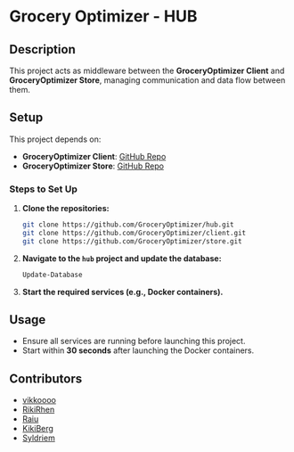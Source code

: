 # Grocery Optimizer - HUB  

## Description  
This project acts as middleware between the **GroceryOptimizer Client** and **GroceryOptimizer Store**, managing communication and data flow between them.  

## Setup  
This project depends on:  
- **GroceryOptimizer Client**: [GitHub Repo](https://github.com/GroceryOptimizer/client)  
- **GroceryOptimizer Store**: [GitHub Repo](https://github.com/GroceryOptimizer/store)  

### Steps to Set Up  
1. **Clone the repositories:**  
   ```sh
   git clone https://github.com/GroceryOptimizer/hub.git
   git clone https://github.com/GroceryOptimizer/client.git
   git clone https://github.com/GroceryOptimizer/store.git
   ```  
2. **Navigate to the `hub` project and update the database:**  
   ```sh
   Update-Database
   ```  
3. **Start the required services (e.g., Docker containers).**  

## Usage  
- Ensure all services are running before launching this project.  
- Start within **30 seconds** after launching the Docker containers.  

## Contributors  
- [vikkoooo](https://github.com/vikkoooo)  
- [RikiRhen](https://github.com/RikiRhen)  
- [Raiu](https://github.com/Raiu)  
- [KikiBerg](https://github.com/KikiBerg)  
- [Syldriem](https://github.com/Syldriem)  
